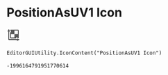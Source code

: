 # PositionAsUV1 Icon
![](/img/PositionAsUV1%20Icon.png)

``` CSharp
EditorGUIUtility.IconContent("PositionAsUV1 Icon")
```
```
-1996164791951770614
```
